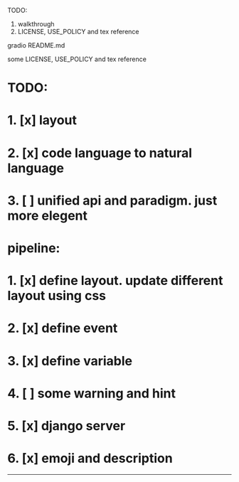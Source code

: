 TODO:
1. walkthrough
2. LICENSE, USE_POLICY and tex reference


gradio README.md

some LICENSE, USE_POLICY and tex reference


# TODO:
# 1. [x] layout
# 2. [x] code language to natural language
# 3. [ ] unified api and paradigm. just more elegent

# pipeline:
# 1. [x] define layout. update different layout using css
# 2. [x] define event
# 3. [x] define variable
# 4. [ ] some warning and hint
# 5. [x] django server
# 6. [x] emoji and description


---
